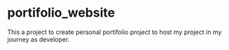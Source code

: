 # portifolio_website
This a project to create personal portifolio project to host my project in my journey as developer.
